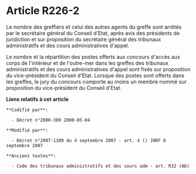 # Article R226-2

Le nombre des greffiers et celui des autres agents du greffe sont arrêtés par le secrétaire général du Conseil d'Etat, après
avis des présidents de juridiction et sur proposition du secrétaire général des tribunaux administratifs et des cours
administratives d'appel.

Le nombre et la répartition des postes offerts aux concours d'accès aux corps de l'intérieur et de l'outre-mer dans les
greffes des tribunaux administratifs et des cours administratives d'appel sont fixés sur proposition du vice-président du
Conseil d'Etat. Lorsque des postes sont offerts dans les greffes, le jury du concours comporte au moins un membre nommé sur
proposition du vice-président du Conseil d'Etat.

**Liens relatifs à cet article**

	**Codifié par**:

	  - Décret n°2000-389 2000-05-04

	**Modifié par**:

	  - Décret n°2007-1309 du 4 septembre 2007 - art. 4 () JORF 6 septembre 2007

	**Anciens textes**:

	  - Code des tribunaux administratifs et des cours adm - art. R32 (Ab)
